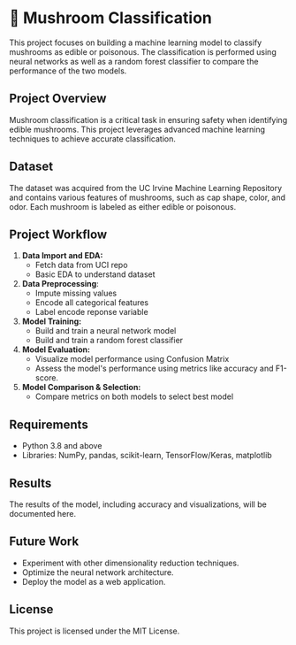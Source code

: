 # 🍄 Mushroom Classification

This project focuses on building a machine learning model to classify mushrooms as edible or poisonous. The classification is performed using neural networks as well as a random forest classifier to compare the performance of the two models.

## Project Overview

Mushroom classification is a critical task in ensuring safety when identifying edible mushrooms. This project leverages advanced machine learning techniques to achieve accurate classification.

## Dataset

The dataset was acquired from the UC Irvine Machine Learning Repository and contains various features of mushrooms, such as cap shape, color, and odor. Each mushroom is labeled as either edible or poisonous.

## Project Workflow

1. **Data Import and EDA:**
    - Fetch data from UCI repo 
    - Basic EDA to understand dataset 
2. **Data Preprocessing**:
    - Impute missing values 
    - Encode all categorical features
    - Label encode reponse variable 
3. **Model Training:**
    - Build and train a neural network model
    - Build and train a random forest classifier 
4. **Model Evaluation:**
    - Visualize model performance using Confusion Matrix 
    - Assess the model's performance using metrics like accuracy and F1-score.
5. **Model Comparison & Selection:**
    - Compare metrics on both models to select best model


## Requirements

- Python 3.8 and above
- Libraries: NumPy, pandas, scikit-learn, TensorFlow/Keras, matplotlib

## Results

The results of the model, including accuracy and visualizations, will be documented here.

## Future Work

- Experiment with other dimensionality reduction techniques.
- Optimize the neural network architecture.
- Deploy the model as a web application.

## License

This project is licensed under the MIT License.

